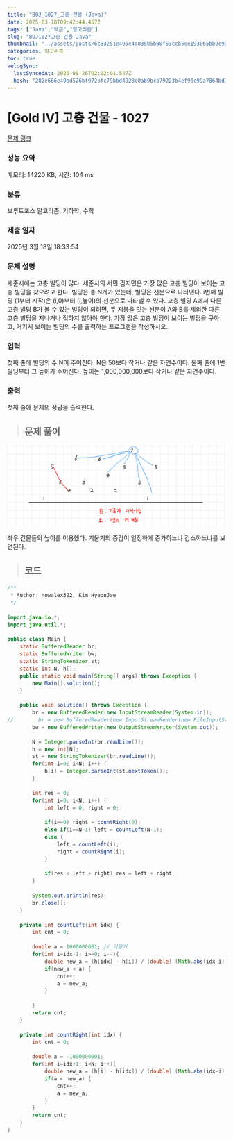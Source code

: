 ```yaml
---
title: "BOJ_1027_고층 건물 (Java)"
date: 2025-03-18T09:42:44.457Z
tags: ["Java","백준","알고리즘"]
slug: "BOJ1027고층-건물-Java"
thumbnail: "../assets/posts/6c83251e495e4d835b5b00f53ccb5ce193065bb9c997cd0000d2fc22636254fd.png"
categories: 알고리즘
toc: true
velogSync:
  lastSyncedAt: 2025-08-26T02:02:01.547Z
  hash: "282e666e49ad526bf972bfc79bbd4928c0ab9bcb79223b4ef96c99a7864bd322"
---
```


# [Gold IV] 고층 건물 - 1027 

[문제 링크](https://www.acmicpc.net/problem/1027) 

### 성능 요약

메모리: 14220 KB, 시간: 104 ms

### 분류

브루트포스 알고리즘, 기하학, 수학

### 제출 일자

2025년 3월 18일 18:33:54

### 문제 설명

<p>세준시에는 고층 빌딩이 많다. 세준시의 서민 김지민은 가장 많은 고층 빌딩이 보이는 고층 빌딩을 찾으려고 한다. 빌딩은 총 N개가 있는데, 빌딩은 선분으로 나타낸다. i번째 빌딩 (1부터 시작)은 (i,0)부터 (i,높이)의 선분으로 나타낼 수 있다. 고층 빌딩 A에서 다른 고층 빌딩 B가 볼 수 있는 빌딩이 되려면, 두 지붕을 잇는 선분이 A와 B를 제외한 다른 고층 빌딩을 지나거나 접하지 않아야 한다. 가장 많은 고층 빌딩이 보이는 빌딩을 구하고, 거기서 보이는 빌딩의 수를 출력하는 프로그램을 작성하시오.</p>

### 입력 

 <p>첫째 줄에 빌딩의 수 N이 주어진다. N은 50보다 작거나 같은 자연수이다. 둘째 줄에 1번 빌딩부터 그 높이가 주어진다. 높이는 1,000,000,000보다 작거나 같은 자연수이다.</p>

### 출력 

 <p>첫째 줄에 문제의 정답을 출력한다.</p>

> ## 문제 풀이

![](/assets/posts/6c83251e495e4d835b5b00f53ccb5ce193065bb9c997cd0000d2fc22636254fd.png)

좌우 건물들의 높이를 이용했다. 기울기의 증감이 일정하게 증가하느냐 감소하느냐를 보면된다.
 
 
> ## 코드

```java
/**
 * Author: nowalex322, Kim HyeonJae
 */

import java.io.*;
import java.util.*;

public class Main {
    static BufferedReader br;
    static BufferedWriter bw;
    static StringTokenizer st;
    static int N, h[];
    public static void main(String[] args) throws Exception {
        new Main().solution();
    }

    public void solution() throws Exception {
        br = new BufferedReader(new InputStreamReader(System.in));
//        br = new BufferedReader(new InputStreamReader(new FileInputStream("src/main/java/BOJ_1027_고층건물/input.txt")));
        bw = new BufferedWriter(new OutputStreamWriter(System.out));

        N = Integer.parseInt(br.readLine());
        h = new int[N];
        st = new StringTokenizer(br.readLine());
        for(int i=0; i<N; i++) {
            h[i] = Integer.parseInt(st.nextToken());
        }

        int res = 0;
        for(int i=0; i<N; i++) {
            int left = 0, right = 0;

            if(i==0) right = countRight(0);
            else if(i==N-1) left = countLeft(N-1);
            else {
                left = countLeft(i);
                right = countRight(i);
            }

            if(res < left + right) res = left + right;
        }

        System.out.println(res);
        br.close();
    }

    private int countLeft(int idx) {
        int cnt = 0;

        double a = 1000000001; // 기울기
        for(int i=idx-1; i>=0; i--){
            double new_a = (h[idx] - h[i]) / (double) (Math.abs(idx-i));
            if(new_a < a) {
                cnt++;
                a = new_a;
            }

        }
        return cnt;
    }

    private int countRight(int idx) {
        int cnt = 0;

        double a = -1000000001;
        for(int i=idx+1; i<N; i++){
            double new_a = (h[i] - h[idx]) / (double) (Math.abs(idx-i));
            if(a < new_a) {
                cnt++;
                a = new_a;
            }
        }
        return cnt;
    }
}
```